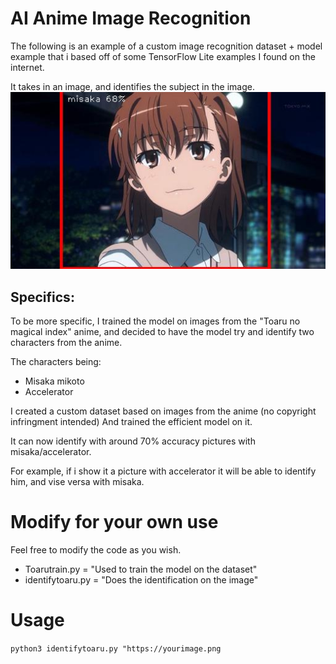 # AI Anime Image Recognition
The following is an example of a custom
image recognition dataset + model example
that i based off of some TensorFlow Lite examples I found on the internet.

It takes in an image, and identifies the subject in the image.
![Misaka](https://raw.githubusercontent.com/Eddy-Arch/ai_anime_recognition/master/output.jpg)

## Specifics:

To be more specific, I trained the model on images from the
"Toaru no magical index" anime, and decided to have the model
try and identify two characters from the anime.

The characters being:
- Misaka mikoto
- Accelerator

I created a custom dataset based on images from the anime (no copyright
infringment intended)
And trained the efficient model on it.

It can now identify with around 70% accuracy pictures with
misaka/accelerator.

For example, if i show it a picture with accelerator it will be able to
identify him, and vise versa with misaka.

# Modify for your own use
Feel free to modify the code as you wish.

- Toarutrain.py = "Used to train the model on the dataset"
- identifytoaru.py = "Does the identification on the image"

# Usage
```python3 identifytoaru.py "https://yourimage.png```
